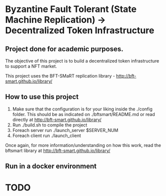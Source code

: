 # Byzantine Fault Tolerant (State Machine Replication) -> Decentralized Token Infrastructure

## Project done for academic purposes.

The objective of this project is to build a decentralized token infrastructure to support a NFT
market.

This project uses the BFT-SMaRT replication library - http://bft-smart.github.io/library/ 

## How to use this project

1. Make sure that the configuration is for your liking inside the ./config folder. This should be as indicated on ./bftsmart/README.md or read directly at http://bft-smart.github.io/library/ 
2. Run ./build.sh to compile the project
3. Foreach server run ./launch_server $SERVER_NUM
4. Foreach client run ./launch_client

Once again, for more information/understanding on how this work, read the bftsmart library at http://bft-smart.github.io/library/

## Run in a docker environment

# TODO 
